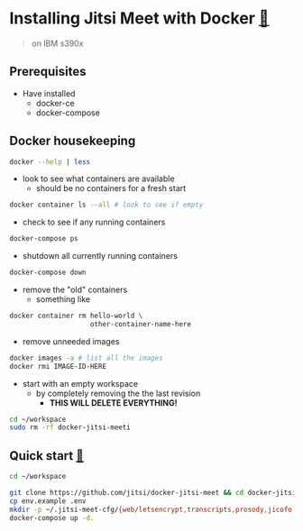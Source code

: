 # Installing Jitsi Meet with Docker [:link:](https://github.com/jitsi/docker-jitsi-meet/blob/master/README.md#jitsi-meet-on-docker)
> on IBM s390x

## Prerequisites
* Have installed
  * docker-ce
  * docker-compose

## Docker housekeeping
```bash
docker --help | less
```
* look to see what containers are available
  *  should be no containers for a fresh start
```bash
docker container ls --all # look to see if empty
```

* check to see if any running containers
```bash
docker-compose ps
```
* shutdown all currently running containers
```bash
docker-compose down
```

* remove the "old" containers
  * something like
```bash
docker container rm hello-world \
                    other-container-name-here
```

* remove unneeded images
```bash
docker images -a # list all the images
docker rmi IMAGE-ID-HERE
```

* start with an empty workspace
  *  by completely removing the the last revision
     * __THIS WILL DELETE EVERYTHING!__
```bash
cd ~/workspace
sudo rm -rf docker-jitsi-meeti
```

## Quick start [:link:](https://github.com/jitsi/docker-jitsi-meet/blob/master/README.md#quick-start)

```bash
cd ~/workspace

git clone https://github.com/jitsi/docker-jitsi-meet && cd docker-jitsi-meet
cp env.example .env
mkdir -p ~/.jitsi-meet-cfg/{web/letsencrypt,transcripts,prosody,jicofo,jvb,jigasi,jibri}
docker-compose up -d.

```

